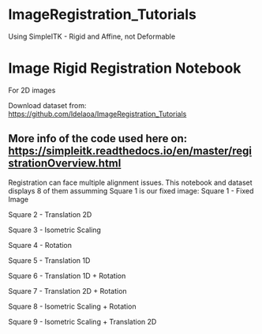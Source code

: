 # ImageRegistration_Tutorials
Using SimpleITK - Rigid and Affine, not Deformable

# Image Rigid Registration Notebook 
For 2D images

Download dataset from: https://github.com/ldelaoa/ImageRegistration_Tutorials

More info of the code used here on: https://simpleitk.readthedocs.io/en/master/registrationOverview.html
----------------

Registration can face multiple alignment issues. 
This notebook and dataset displays 8 of them assumming Square 1 is our fixed image:
Square 1 - Fixed Image

Square 2 - Translation 2D

Square 3 - Isometric Scaling

Square 4 - Rotation

Square 5 - Translation 1D

Square 6 - Translation 1D + Rotation

Square 7 - Translation 2D + Rotation

Square 8 - Isometric Scaling + Rotation

Square 9 - Isometric Scaling + Translation 2D

